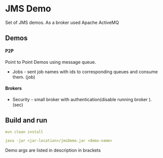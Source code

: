 # JMS Demo

Set of JMS demos. As a broker used Apache ActiveMQ

## Demos

#### P2P
Point to Point Demos using message queue.

- Jobs - sent job names with ids to corresponding queues and consume them. (job)

#### Brokers

- Security - small broker with authentication(disable running broker ). (sec)

## Build and run

```yaml
mvn clean install

java -jar <jar-location>/jmsDemo.jar <demo-name>
```
Demo args are listed in description in brackets 
